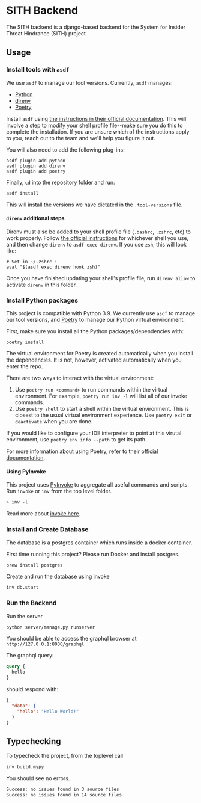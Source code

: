 # SITH Backend

The SITH backend is a django-based backend for the System for Insider Threat Hindrance (SITH) project

## Usage

### Install tools with `asdf`

We use `asdf` to manage our tool versions. Currently, `asdf` manages:

* [Python](https://github.com/danhper/asdf-python)
* [direnv](https://github.com/asdf-community/asdf-direnv)
* [Poetry](https://github.com/asdf-community/asdf-poetry)

Install `asdf` using [the instructions in their official documentation](https://asdf-vm.com/guide/getting-started.html#getting-started). 
This will involve a step to modify your shell profile file--make sure you do this to complete the installation. 
If you are unsure which of the instructions apply to you, reach out to the team and we'll help you figure it out.

You will also need to add the following plug-ins:

```shell
asdf plugin add python
asdf plugin add direnv
asdf plugin add poetry
```

Finally, `cd` into the repository folder and run:

```shell
asdf install
```

This will install the versions we have dictated in the `.tool-versions` file.

#### `direnv` additional steps

Direnv must also be added to your shell profile file (`.bashrc`, `.zshrc`, etc) to work properly. Follow [the official instructions](https://github.com/direnv/direnv/blob/master/docs/hook.md) 
for whichever shell you use, and then change `direnv` to `asdf exec direnv`. If you use `zsh`, this will look like:

```shell
# Set in ~/.zshrc :
eval "$(asdf exec direnv hook zsh)"
```

Once you have finished updating your shell's profile file, run `direnv allow` to activate `direnv` in this folder.

### Install Python packages

This project is compatible with Python 3.9. We currently use `asdf` to manage our tool versions, and [Poetry](https://python-poetry.org/) 
to manage our Python virtual environment.

First, make sure you install all the Python packages/dependencies with:

```shell
poetry install
```

The virtual environment for Poetry is created automatically when you install the dependencies. It is not, however, 
activated automatically when you enter the repo. 

There are two ways to interact with the virtual environment:

1. Use `poetry run <command>` to run commands within the virtual environment. For example, `poetry run inv -l` will list 
all of our invoke commands.
2. Use `poetry shell` to start a shell within the virtual environment. This is closest to the usual virtual environment 
experience. Use `poetry exit` or `deactivate` when you are done.

If you would like to configure your IDE interpreter to point at this virutal environment, use `poetry env info --path` 
to get its path.

For more information about using Poetry, refer to their [official documentation](https://python-poetry.org/).

#### Using PyInvoke

This project uses [PyInvoke](https://www.pyinvoke.org/) to aggregate all useful commands and scripts. Run `invoke` or `inv` from the top level folder.

```sh
> inv -l
````

Read more about [invoke here](https://truss-dds.atlassian.net/wiki/spaces/eng/pages/50790405/Invoke).

### Install and Create Database

The database is a postgres container which runs inside a docker container.

First time running this project? Please run Docker and install postgres.

```sh
brew install postgres
```

Create and run the database using invoke

```sh
inv db.start
```

### Run the Backend

Run the server

```sh
python server/manage.py runserver
```

You should be able to access the graphql browser at `http://127.0.0.1:8000/graphql`

The graphql query:

```graphql
query {
  hello
}
```

should respond with:

```json
{
  "data": {
    "hello": "Hello World!"
  }
}
```

## Typechecking

To typecheck the project, from the toplevel call

```sh
inv build.mypy
```

You should see no errors.

```sh
Success: no issues found in 3 source files
Success: no issues found in 14 source files
```
